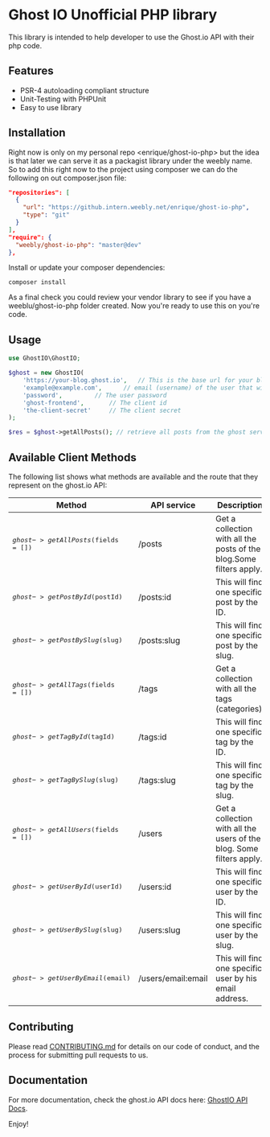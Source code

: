 Ghost IO Unofficial PHP library
===============================

This library is intended to help developer to use the Ghost.io API with their php code.

Features
--------

* PSR-4 autoloading compliant structure
* Unit-Testing with PHPUnit
* Easy to use library


Installation
------------

Right now is only on my personal repo <enrique/ghost-io-php> but the idea is that later we can serve it as a packagist library under the weebly name. So to add this right now to the project using composer we can do the following on out composer.json file:

```json
"repositories": [
  {
    "url": "https://github.intern.weebly.net/enrique/ghost-io-php",
    "type": "git"
  }
],
"require": {
  "weebly/ghost-io-php": "master@dev"
},
```

Install or update your composer dependencies:

```shell
composer install
```

As a final check you could review your vendor library to see if you have a weeblu/ghost-io-php folder created.
Now you're ready to use this on you're code.

Usage
-----

```php
use GhostIO\GhostIO;

$ghost = new GhostIO(
	'https://your-blog.ghost.io',	// This is the base url for your blog
	'example@example.com',		// email (username) of the user that will do the API requests
	'password',			// The user password
	'ghost-frontend',		// The client id
	'the-client-secret'		// The client secret
);

$res = $ghost->getAllPosts(); // retrieve all posts from the ghost server

```

## Available Client Methods

The following list shows what methods are available and the route that they represent on the ghost.io API:

| Method                            | API service   		| Description                                                          |
| --------------------------------- | --------------------- | -------------------------------------------------------------------- |
| <pre>$ghost->getAllPosts($fields = [])</pre> | /posts        		| Get a collection with all the posts of the blog.Some filters apply.  |
| <pre>$ghost->getPostById($postId)</pre>      | /posts:id     		| This will find one specific post by the ID.                          |
| <pre>$ghost->getPostBySlug($slug)</pre> 		| /posts:slug   		| This will find one specific post by the slug.                        |
| <pre>$ghost->getAllTags($fields = [])</pre> 	| /tags         		| Get a collection with all the tags (categories).                     |
| <pre>$ghost->getTagById($tagId)</pre>        | /tags:id      		| This will find one specific tag by the ID.                           |
| <pre>$ghost->getTagBySlug($slug)</pre> 		| /tags:slug    		| This will find one specific tag by the slug.                         |
| <pre>$ghost->getAllUsers($fields = [])</pre> | /users        		| Get a collection with all the users of the blog. Some filters apply. |
| <pre>$ghost->getUserById($userId)</pre> 		| /users:id     		| This will find one specific user by the ID.                          |
| <pre>$ghost->getUserBySlug($slug)</pre>      | /users:slug   		| This will find one specific user by the slug.                        |
| <pre>$ghost->getUserByEmail($email)</pre>    | /users/email:email   	| This will find one specific user by his email address.               |


## Contributing

Please read [CONTRIBUTING.md](CONTRIBUTING.md) for details on our code of conduct, and the process for submitting pull requests to us.

## Documentation

For more documentation, check the ghost.io API docs here: [GhostIO API Docs](https://api.ghost.org).

Enjoy!
